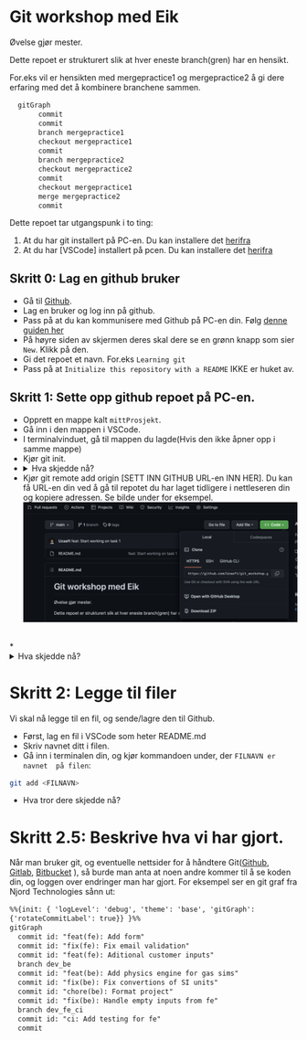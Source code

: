 # Git workshop med Eik

Øvelse gjør mester.

Dette repoet er strukturert slik at hver eneste branch(gren) har en hensikt.

For.eks vil er hensikten med mergepractice1 og mergepractice2 å gi dere erfaring med det å kombinere branchene sammen.
```mermaid
  gitGraph
       commit
       commit
       branch mergepractice1
       checkout mergepractice1
       commit
       branch mergepractice2
       checkout mergepractice2
       commit
       checkout mergepractice1
       merge mergepractice2
       commit
```
Dette repoet tar utgangspunk i to ting:
1. At du har git installert på PC-en. Du kan installere det [herifra](https://git-scm.com)
2. At du har [VSCode] installert på pcen. Du kan installere det [herifra](https://code.visualstudio.com)


## Skritt 0: Lag en github bruker
* Gå til [Github](https://github.com).
* Lag en bruker og log inn på github.
* Pass på at du kan kommunisere med Github på PC-en din. Følg [denne guiden her](https://docs.github.com/en/authentication/connecting-to-github-with-ssh)
* På høyre siden av skjermen deres skal dere se en grønn knapp som sier `New`. Klikk på den.
* Gi det repoet et navn. For.eks `Learning git`
* Pass på at `Initialize this repository with a README` IKKE er huket av.

## Skritt 1: Sette opp github repoet på PC-en.
* Opprett en mappe kalt `mittProsjekt`.
* Gå inn i den mappen i VSCode.
* I terminalvinduet, gå til mappen du lagde(Hvis den ikke åpner opp i samme mappe)
* Kjør git init.
* <details>
    <summary> Hva skjedde nå? </summary>
    <br />
    Du har nettopp fortalt datamaskinen din at du vil at git skal se på `myProject`-mappen og holde styr på eventuelle endringer. Dette lar oss også kjøre git-kommandoer inne i mappen. (Advarsel: Vær veldig forsiktig med å sørge for at du er i riktig katalog når du kjører `git init`!)
    </details>
* Kjør git remote add origin [SETT INN GITHUB URL-en INN HER]. Du kan få URL-en din ved å gå til repotet du har laget tidligere i nettleseren din og kopiere adressen. Se bilde under for eksempel.
![](./images/git_clone_url.png) 
<br/>
* <details>
    <summary>Hva skjedde nå? </summary>
    <br/>
    I utgangspunktet forteller vi datamaskinen vår "Hei, jeg opprettet denne repoen på GitHub, så når jeg 'pusher', vil jeg at koden min skal gå til denne adressen." Nå hver gang du kjører `git push origin master`, vet datamaskinen din at origin peker på repoen du har laget på GitHub, og den skyver endringene dine dit.
    <br/>
    (Hvis du ved et uhell initialiserte repoet ditt med en README, må du gjøre en git pull origin master først - for å få README-filen på datamaskinen din - før du kan trykke. )
    </details>


# Skritt 2: Legge til filer
Vi skal nå legge til en fil, og sende/lagre den til Github.
* Først, lag en fil i VSCode som heter README.md
* Skriv navnet ditt i filen.
* Gå inn i terminalen din, og kjør kommandoen under, der `FILNAVN er navnet  på filen`:
```bash
git add <FILNAVN>
```
* Hva tror dere skjedde nå?

# Skritt 2.5: Beskrive hva vi har gjort.
Når man bruker git, og eventuelle nettsider for å håndtere Git([Github](www.github.com), [Gitlab](www.gitlab.com), [Bitbucket](https://bitbucket.org/) ), så burde man anta at noen andre kommer til å se koden din, og loggen over endringer man har gjort. For eksempel ser en git graf fra Njord Technologies sånn ut:

```mermaid
%%{init: { 'logLevel': 'debug', 'theme': 'base', 'gitGraph': {'rotateCommitLabel': true}} }%%
gitGraph
  commit id: "feat(fe): Add form"
  commit id: "fix(fe): Fix email validation"
  commit id: "feat(fe): Aditional customer inputs"
  branch dev_be
  commit id: "feat(be): Add physics engine for gas sims"
  commit id: "fix(be): Fix convertions of SI units"
  commit id: "chore(be): Format project"
  commit id: "fix(be): Handle empty inputs from fe"
  branch dev_fe_ci
  commit id: "ci: Add testing for fe"
  commit
```
